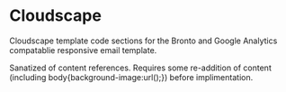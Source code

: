 # Cloudscape

Cloudscape template code sections for the Bronto and Google Analytics compatablie responsive email template.

Sanatized of content references. Requires some re-addition of content (including body{background-image:url();}) before implimentation.